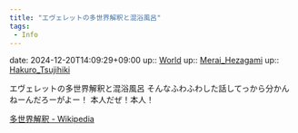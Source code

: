 ```yaml
---
title: "エヴェレットの多世界解釈と混浴風呂"
tags:
 - Info
---
```


date: 2024-12-20T14:09:29+09:00
up:: [World](Bar/Novel/Topics/World.md)
up:: [Merai_Hezagami](../Bar/Novel/Nacaria/Merai_Hezagami.md)
up:: [Hakuro_Tsujihiki](Hakuro_Tsujihiki.md)

エヴェレットの多世界解釈と混浴風呂
そんなふわふわした話してっから分かんねーんだろーがよー！
本人だぜ！本人！

[多世界解釈 - Wikipedia](https://ja.wikipedia.org/wiki/%E5%A4%9A%E4%B8%96%E7%95%8C%E8%A7%A3%E9%87%88)